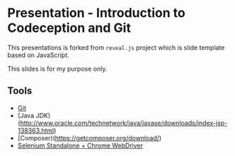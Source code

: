 # Presentation - Introduction to Codeception and Git

This presentations is forked from `reveal.js` project which is slide template
based on JavaScript.

This slides is for my purpose only.



## Tools
- [Git](https://git-scm.com/downloads)
- [Java JDK)(http://www.oracle.com/technetwork/java/javase/downloads/index-jsp-138363.html)
- [Composer)(https://getcomposer.org/download/)
- [Selenium Standalone + Chrome WebDriver](http://docs.seleniumhq.org/download/)
